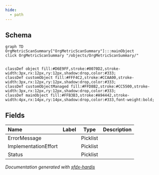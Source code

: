 ```yaml
---
hide:
  - path
---
```



## Schema

```mermaid
graph TD
OrgMetricScanSummary["OrgMetricScanSummary"]:::mainObject
click OrgMetricScanSummary "/objects/OrgMetricScanSummary/"


classDef object fill:#D6E9FF,stroke:#0070D2,stroke-width:3px,rx:12px,ry:12px,shadow:drop,color:#333;
classDef customObject fill:#FFF4C2,stroke:#CCAA00,stroke-width:3px,rx:12px,ry:12px,shadow:drop,color:#333;
classDef customObjectManaged fill:#FFD8B2,stroke:#CC5500,stroke-width:3px,rx:12px,ry:12px,shadow:drop,color:#333;
classDef mainObject fill:#FFB3B3,stroke:#A94442,stroke-width:4px,rx:14px,ry:14px,shadow:drop,color:#333,font-weight:bold;

```


<!-- Object description -->

## Fields

| Name      | Label | Type | Description |
| :-------- | :---- | :--: | :---------- | 
| ErrorMessage |  | Picklist | <!-- --> |
| ImplementationEffort |  | Picklist | <!-- --> |
| Status |  | Picklist | <!-- --> |








_Documentation generated with [sfdx-hardis](https://sfdx-hardis.cloudity.com)_
